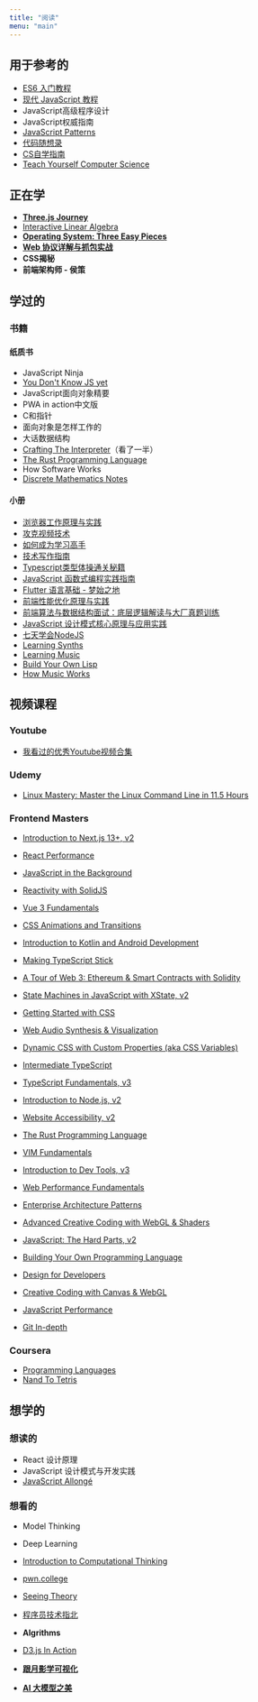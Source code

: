 ```yaml
---
title: "阅读"
menu: "main"
---
```


## 用于参考的
- [ES6 入门教程](https://es6.ruanyifeng.com/)
- [现代 JavaScript 教程](https://zh.javascript.info/)
- JavaScript高级程序设计
- JavaScript权威指南
- [JavaScript Patterns](https://www.patterns.dev/posts)
- [代码随想录](https://programmercarl.com/)
- [CS自学指南](https://csdiy.wiki/)
- [Teach Yourself Computer Science](https://teachyourselfcs.com/)

## 正在学
- [**Three.js Journey**](https://threejs-journey.com/)
- [Interactive Linear Algebra](https://textbooks.math.gatech.edu/ila/)
- **[Operating System: Three Easy Pieces](https://pages.cs.wisc.edu/~remzi/OSTEP/)**
- **[Web 协议详解与抓包实战](https://time.geekbang.org/course/intro/100026801?tab=catalog)**
- **CSS揭秘**
- **前端架构师 - 侯策**
## 学过的

### 书籍

#### 纸质书

- JavaScript Ninja
- [You Don't Know JS yet](https://github.com/getify/You-Dont-Know-JS)
- JavaScript面向对象精要
- PWA in action中文版
- C和指针
- 面向对象是怎样工作的
- 大话数据结构
- [Crafting The Interpreter](http://craftinginterpreters.com/)（看了一半）
- [The Rust Programming Language](https://doc.rust-lang.org/book/)
- How Software Works
- [Discrete Mathematics Notes](https://cims.nyu.edu/~regev/teaching/discrete_math_fall_2005/dmbook.pdf)

#### 小册
- [浏览器工作原理与实践](https://time.geekbang.org/column/intro/100033601)
- [攻克视频技术](https://time.geekbang.org/column/intro/100098901)
- [如何成为学习高手](https://time.geekbang.org/column/intro/100081501)
- [技术写作指南](https://juejin.cn/book/7184663814950879270)
- [Typescript类型体操通关秘籍](https://juejin.cn/book/7047524421182947366)
- [JavaScript 函数式编程实践指南](https://juejin.cn/book/7173591403639865377/section)
- [Flutter 语言基础 - 梦始之地](https://juejin.cn/book/6844733827617652750)
- [前端性能优化原理与实践](https://juejin.cn/book/6844733750048210957/section)
- [前端算法与数据结构面试：底层逻辑解读与大厂真题训练](https://juejin.cn/book/6844733800300150797)
- [JavaScript 设计模式核心原理与应用实践](https://juejin.cn/book/6844733790204461070/section)
- [七天学会NodeJS](https://nqdeng.github.io/7-days-nodejs/)
- [Learning Synths](https://learningsynths.ableton.com/)
- [Learning Music](https://learningmusic.ableton.com/index.html)
- [Build Your Own Lisp](https://buildyourownlisp.com/)
- [How Music Works](https://www.lightnote.co/)
  
## 视频课程

### Youtube

- [我看过的优秀Youtube视频合集](https://www.youtube.com/playlist?list=PLqC58yKM1FYFrV1BnF-M7TplnKG-_eOpM)
### Udemy

- [Linux Mastery: Master the Linux Command Line in 11.5 Hours](https://www.udemy.com/course/linux-mastery/)
  
### Frontend Masters

- [Introduction to Next.js 13+, v2](https://frontendmasters.com/courses/next-js-v2/)

- [React Performance](https://frontendmasters.com/courses/react-performance/)

- [JavaScript in the Background](https://frontendmasters.com/courses/background-javascript/)

- [Reactivity with SolidJS](https://frontendmasters.com/courses/reactivity-solidjs/)

- [Vue 3 Fundamentals](https://frontendmasters.com/courses/vue-fundamentals/)

- [CSS Animations and Transitions](https://frontendmasters.com/courses/css-animations/)

- [Introduction to Kotlin and Android Development](https://frontendmasters.com/courses/android-kotlin/)

- [Making TypeScript Stick](https://frontendmasters.com/courses/typescript-practice/)

- [A Tour of Web 3: Ethereum & Smart Contracts with Solidity](https://frontendmasters.com/courses/web3-smart-contracts/)

- [State Machines in JavaScript with XState, v2](https://frontendmasters.com/courses/xstate-v2/)

- [Getting Started with CSS](https://frontendmasters.com/courses/getting-started-css/)

- [Web Audio Synthesis & Visualization](https://frontendmasters.com/courses/web-audio/)

- [Dynamic CSS with Custom Properties (aka CSS Variables)](https://frontendmasters.com/courses/css-variables/)

- [Intermediate TypeScript](https://frontendmasters.com/courses/intermediate-typescript/)

- [TypeScript Fundamentals, v3](https://frontendmasters.com/courses/typescript-v3/)

- [Introduction to Node.js, v2](https://frontendmasters.com/courses/node-js-v2/)

- [Website Accessibility, v2](https://frontendmasters.com/courses/accessibility-v2/)

- [The Rust Programming Language](https://frontendmasters.com/courses/rust/)

- [VIM Fundamentals](https://frontendmasters.com/courses/vim-fundamentals/)

- [Introduction to Dev Tools, v3](https://frontendmasters.com/courses/dev-tools/)

- [Web Performance Fundamentals](https://frontendmasters.com/courses/web-perf/)

- [Enterprise Architecture Patterns](https://frontendmasters.com/courses/enterprise-patterns/)

- [Advanced Creative Coding with WebGL & Shaders](https://frontendmasters.com/courses/webgl-shaders/)

- [JavaScript: The Hard Parts, v2](https://frontendmasters.com/courses/javascript-hard-parts-v2/)

- [Building Your Own Programming Language](https://frontendmasters.com/courses/programming-language/)

- [Design for Developers](https://frontendmasters.com/courses/design-for-developers/)

- [Creative Coding with Canvas & WebGL](https://frontendmasters.com/courses/canvas-webgl/)

- [JavaScript Performance](https://frontendmasters.com/courses/web-performance/)

- [Git In-depth](https://frontendmasters.com/courses/git-in-depth/)

### Coursera

- [Programming Languages](https://www.coursera.org/learn/programming-languages)
- [Nand To Tetris](https://www.coursera.org/learn/build-a-computer)
  
## 想学的

### 想读的

- React 设计原理
- JavaScript 设计模式与开发实践
- [JavaScript Allongé](https://leanpub.com/javascriptallongesix/read)

### 想看的

- Model Thinking

- Deep Learning

- [Introduction to Computational Thinking](https://computationalthinking.mit.edu/Fall22/)

- [pwn.college](https://dojo.pwn.college/)

- [Seeing Theory](https://seeing-theory.brown.edu/#firstPage)

- [程序员技术指北](https://www.imooc.com/read/27)

- **Algrithms**

- [D3.js In Action](https://www.manning.com/books/d3js-in-action-third-edition)
- **[跟月影学可视化](https://time.geekbang.org/column/intro/100053801?tab=catalog)**
- **[AI 大模型之美](https://time.geekbang.org/column/intro/100541001?tab=catalog)**